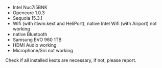 - Intel Nuc7i5BNK
- Opencore 1.0.3
- Sequoia 15.3.1
- Wifi (with itlwm.kext and HeliPort), native Intel Wifi (with Airport) not working
- native Bluetooth
- Samsung EVO 960 1TB
- HDMI Audio working
- Microphone/Siri not working

Check if all installed kexts are necessary, if not, please report.
